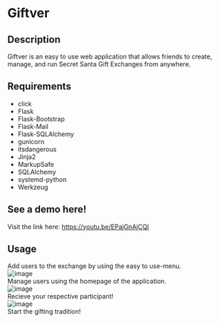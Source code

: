 # Giftver

## Description
Giftver is an easy to use web application that allows friends to create, manage, and run Secret Santa Gift Exchanges from anywhere.

## Requirements
- click
- Flask
- Flask-Bootstrap
- Flask-Mail
- Flask-SQLAlchemy
- gunicorn
- itsdangerous
- Jinja2
- MarkupSafe
- SQLAlchemy
- systemd-python
- Werkzeug
  

## See a demo here!
Visit the link here: https://youtu.be/EPajGnAjCQI

## Usage
Add users to the exchange by using the easy to use-menu.<br>
![image](https://github.com/Ryan-Zhang-J3/Giftver/assets/122586539/6049eeab-dfbb-491d-9d51-7cb0173510cf)<br> 
Manage users using the homepage of the application.<br>
![image](https://github.com/Ryan-Zhang-J3/Giftver/assets/122586539/3209087c-4acd-4f41-a771-de34f8370dcf)<br>
Recieve your respective participant!<br>
![image](https://github.com/Ryan-Zhang-J3/Giftver/assets/122586539/46f19b37-d6a1-497e-9756-6aac2085068a)<br>
Start the gifting tradition!

